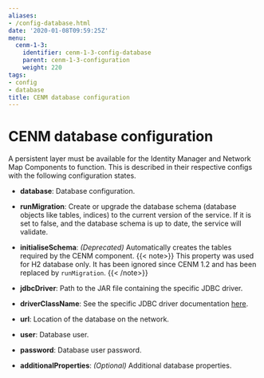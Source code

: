 ```yaml
---
aliases:
- /config-database.html
date: '2020-01-08T09:59:25Z'
menu:
  cenm-1-3:
    identifier: cenm-1-3-config-database
    parent: cenm-1-3-configuration
    weight: 220
tags:
- config
- database
title: CENM database configuration
---
```



# CENM database configuration
A persistent layer must be available for the Identity Manager and Network Map Components to function. This is described in
their respective configs with the following configuration states.

* **database**:
Database configuration. 

* **runMigration**:
Create or upgrade the database schema (database objects like tables, indices) to the current version of the service. If it is set to false, and the database schema is up to date, the service will validate.

* **initialiseSchema**:
*(Deprecated)* Automatically creates the tables required by the CENM component.
{{< note>}} This property was used for H2 database only. It has been ignored since CENM 1.2 and has been replaced by `runMigration`. {{< /note>}}

* **jdbcDriver**:
Path to the JAR file containing the specific JDBC driver.

* **driverClassName**:
See the specific JDBC driver documentation [here](https://www.oracle.com/java/technologies/javase/javase-tech-database.html).

* **url**:
Location of the database on the network.

* **user**:
Database user.

* **password**:
Database user password.

* **additionalProperties**:
*(Optional)* Additional database properties.
